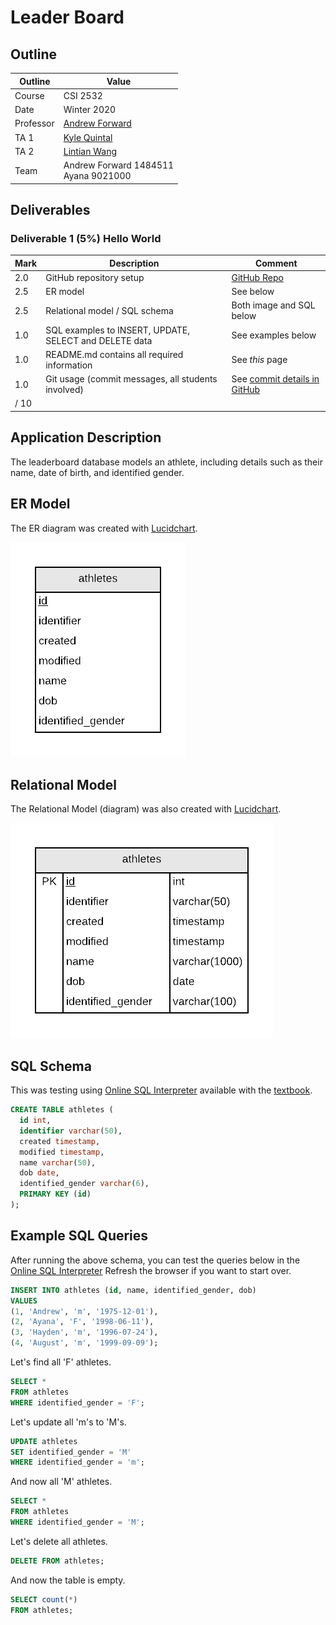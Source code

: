 # Leader Board

## Outline

| Outline | Value |
| --- | --- |
| Course | CSI 2532 |
| Date | Winter 2020 |
| Professor | [Andrew Forward](aforward@uottawa.ca) |
| TA 1 | [Kyle Quintal](kquin039@uottawa.ca) |
| TA 2 | [Lintian Wang](lwang263@uottawa.ca) |
| Team | Andrew Forward 1484511<br>Ayana 9021000 |

## Deliverables

### Deliverable 1 (5%) Hello World

| Mark | Description | Comment |
| --- | --- | -- |
| 2.0 | GitHub repository setup | [GitHub Repo](https://github.com/aforward/leaderboard) |
| 2.5 | ER model  | See below |
| 2.5 | Relational model / SQL schema | Both image and SQL below |
| 1.0 | SQL examples to INSERT, UPDATE, SELECT and DELETE data | See examples below |
| 1.0 | README.md contains all required information | See _this_ page |
| 1.0 | Git usage (commit messages, all students involved) | See [commit details in GitHub](https://github.com/aforward/leaderboard/commits/master) |
| / 10 | |

## Application Description

The leaderboard database models an athlete, including
details such as their name, date of birth, and identified gender.

## ER Model

The ER diagram was created with [Lucidchart](/lucidchart.md).

![ER Model](assets/v1/ErModel.png)

## Relational Model

The Relational Model (diagram) was also created with [Lucidchart](/lucidchart.md).

![ER Model](assets/v1/RelationalModel.png)

## SQL Schema

This was testing using [Online SQL Interpreter](https://www.db-book.com/db7/university-lab-dir/sqljs.html)
available with the [textbook](https://www.db-book.com/db7/index.html).

```sql
CREATE TABLE athletes (
  id int,
  identifier varchar(50),
  created timestamp,
  modified timestamp,
  name varchar(50),
  dob date,
  identified_gender varchar(6),
  PRIMARY KEY (id)
);
```

## Example SQL Queries

After running the above schema, you can test the queries below in the [Online SQL Interpreter](https://www.db-book.com/db7/university-lab-dir/sqljs.html)
Refresh the browser if you want to start over.

```sql
INSERT INTO athletes (id, name, identified_gender, dob)
VALUES
(1, 'Andrew', 'm', '1975-12-01'),
(2, 'Ayana', 'F', '1998-06-11'),
(3, 'Hayden', 'm', '1996-07-24'),
(4, 'August', 'm', '1999-09-09');
```

Let's find all 'F' athletes.

```sql
SELECT *
FROM athletes
WHERE identified_gender = 'F';
```

Let's update all 'm's to 'M's.

```sql
UPDATE athletes
SET identified_gender = 'M'
WHERE identified_gender = 'm';
```

And now all 'M' athletes.

```sql
SELECT *
FROM athletes
WHERE identified_gender = 'M';
```

Let's delete all athletes.

```sql
DELETE FROM athletes;
```

And now the table is empty.

```sql
SELECT count(*)
FROM athletes;
```